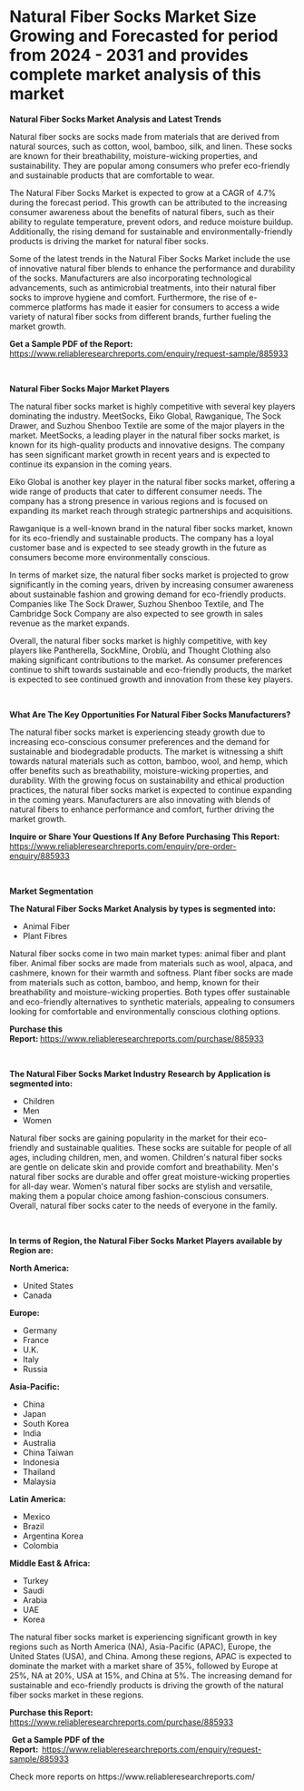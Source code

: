 <p><h1>Natural Fiber Socks Market Size Growing and Forecasted for period from 2024 - 2031 and provides complete market analysis of this market</h1></p><p><strong>Natural Fiber Socks Market Analysis and Latest Trends</strong></p>
<p><p>Natural fiber socks are socks made from materials that are derived from natural sources, such as cotton, wool, bamboo, silk, and linen. These socks are known for their breathability, moisture-wicking properties, and sustainability. They are popular among consumers who prefer eco-friendly and sustainable products that are comfortable to wear.</p><p>The Natural Fiber Socks Market is expected to grow at a CAGR of 4.7% during the forecast period. This growth can be attributed to the increasing consumer awareness about the benefits of natural fibers, such as their ability to regulate temperature, prevent odors, and reduce moisture buildup. Additionally, the rising demand for sustainable and environmentally-friendly products is driving the market for natural fiber socks.</p><p>Some of the latest trends in the Natural Fiber Socks Market include the use of innovative natural fiber blends to enhance the performance and durability of the socks. Manufacturers are also incorporating technological advancements, such as antimicrobial treatments, into their natural fiber socks to improve hygiene and comfort. Furthermore, the rise of e-commerce platforms has made it easier for consumers to access a wide variety of natural fiber socks from different brands, further fueling the market growth.</p></p>
<p><strong>Get a Sample PDF of the Report:&nbsp;</strong> <a href="https://www.reliableresearchreports.com/enquiry/request-sample/885933">https://www.reliableresearchreports.com/enquiry/request-sample/885933</a></p>
<p>&nbsp;</p>
<p><strong>Natural Fiber Socks Major Market Players</strong></p>
<p><p>The natural fiber socks market is highly competitive with several key players dominating the industry. MeetSocks, Eiko Global, Rawganique, The Sock Drawer, and Suzhou Shenboo Textile are some of the major players in the market. MeetSocks, a leading player in the natural fiber socks market, is known for its high-quality products and innovative designs. The company has seen significant market growth in recent years and is expected to continue its expansion in the coming years.</p><p>Eiko Global is another key player in the natural fiber socks market, offering a wide range of products that cater to different consumer needs. The company has a strong presence in various regions and is focused on expanding its market reach through strategic partnerships and acquisitions.</p><p>Rawganique is a well-known brand in the natural fiber socks market, known for its eco-friendly and sustainable products. The company has a loyal customer base and is expected to see steady growth in the future as consumers become more environmentally conscious.</p><p>In terms of market size, the natural fiber socks market is projected to grow significantly in the coming years, driven by increasing consumer awareness about sustainable fashion and growing demand for eco-friendly products. Companies like The Sock Drawer, Suzhou Shenboo Textile, and The Cambridge Sock Company are also expected to see growth in sales revenue as the market expands.</p><p>Overall, the natural fiber socks market is highly competitive, with key players like Pantherella, SockMine, Oroblù, and Thought Clothing also making significant contributions to the market. As consumer preferences continue to shift towards sustainable and eco-friendly products, the market is expected to see continued growth and innovation from these key players.</p></p>
<p>&nbsp;</p>
<p><strong>What Are The Key Opportunities For Natural Fiber Socks Manufacturers?</strong></p>
<p><p>The natural fiber socks market is experiencing steady growth due to increasing eco-conscious consumer preferences and the demand for sustainable and biodegradable products. The market is witnessing a shift towards natural materials such as cotton, bamboo, wool, and hemp, which offer benefits such as breathability, moisture-wicking properties, and durability. With the growing focus on sustainability and ethical production practices, the natural fiber socks market is expected to continue expanding in the coming years. Manufacturers are also innovating with blends of natural fibers to enhance performance and comfort, further driving the market growth.</p></p>
<p><strong>Inquire or Share Your Questions If Any Before Purchasing This Report:</strong> <a href="https://www.reliableresearchreports.com/enquiry/pre-order-enquiry/885933">https://www.reliableresearchreports.com/enquiry/pre-order-enquiry/885933</a></p>
<p>&nbsp;</p>
<p><strong>Market Segmentation</strong></p>
<p><strong>The Natural Fiber Socks Market Analysis by types is segmented into:</strong></p>
<p><ul><li>Animal Fiber</li><li>Plant Fibres</li></ul></p>
<p><p>Natural fiber socks come in two main market types: animal fiber and plant fiber. Animal fiber socks are made from materials such as wool, alpaca, and cashmere, known for their warmth and softness. Plant fiber socks are made from materials such as cotton, bamboo, and hemp, known for their breathability and moisture-wicking properties. Both types offer sustainable and eco-friendly alternatives to synthetic materials, appealing to consumers looking for comfortable and environmentally conscious clothing options.</p></p>
<p><strong>Purchase this Report:&nbsp;</strong><a href="https://www.reliableresearchreports.com/purchase/885933">https://www.reliableresearchreports.com/purchase/885933</a></p>
<p>&nbsp;</p>
<p><strong>The Natural Fiber Socks Market Industry Research by Application is segmented into:</strong></p>
<p><ul><li>Children</li><li>Men</li><li>Women</li></ul></p>
<p><p>Natural fiber socks are gaining popularity in the market for their eco-friendly and sustainable qualities. These socks are suitable for people of all ages, including children, men, and women. Children's natural fiber socks are gentle on delicate skin and provide comfort and breathability. Men's natural fiber socks are durable and offer great moisture-wicking properties for all-day wear. Women's natural fiber socks are stylish and versatile, making them a popular choice among fashion-conscious consumers. Overall, natural fiber socks cater to the needs of everyone in the family.</p></p>
<p>&nbsp;</p>
<p><strong>In terms of Region, the Natural Fiber Socks Market Players available by Region are:</strong></p>
<p>
    <p> <strong> North America: </strong>
        <ul>
            <li>United States</li>
            <li>Canada</li>
        </ul>
        </p> 
    <p> <strong> Europe: </strong>
        <ul>
            <li>Germany</li>
            <li>France</li>
            <li>U.K.</li>
            <li>Italy</li>
            <li>Russia</li>
        </ul>
        </p> 
    <p> <strong> Asia-Pacific: </strong>
        <ul>
            <li>China</li>
            <li>Japan</li>
            <li>South Korea</li>
            <li>India</li>
            <li>Australia</li>
            <li>China Taiwan</li>
            <li>Indonesia</li>
            <li>Thailand</li>
            <li>Malaysia</li>
        </ul>
        </p> 
    <p> <strong> Latin America: </strong>
        <ul>
            <li>Mexico</li>
            <li>Brazil</li>
            <li>Argentina Korea</li>
            <li>Colombia</li>
        </ul>
        </p> 
    <p> <strong> Middle East & Africa: </strong>
        <ul>
            <li>Turkey</li>
            <li>Saudi</li>
            <li>Arabia</li>
            <li>UAE</li>
            <li>Korea</li>
        </ul>
    </p>
    </p>
<p><p>The natural fiber socks market is experiencing significant growth in key regions such as North America (NA), Asia-Pacific (APAC), Europe, the United States (USA), and China. Among these regions, APAC is expected to dominate the market with a market share of 35%, followed by Europe at 25%, NA at 20%, USA at 15%, and China at 5%. The increasing demand for sustainable and eco-friendly products is driving the growth of the natural fiber socks market in these regions.</p></p>
<p><strong>Purchase this Report: </strong><a href="https://www.reliableresearchreports.com/purchase/885933">https://www.reliableresearchreports.com/purchase/885933</a></p>
<p>&nbsp;<strong>Get a Sample PDF of the Report:&nbsp;&nbsp;</strong><a href="https://www.reliableresearchreports.com/enquiry/request-sample/885933">https://www.reliableresearchreports.com/enquiry/request-sample/885933</a></p>
<p><strong></strong></p>
<p>Check more reports on https://www.reliableresearchreports.com/</p>